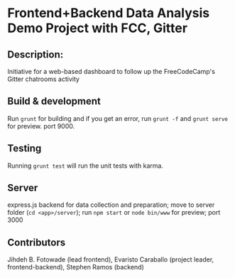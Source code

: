 # Frontend+Backend Data Analysis Demo Project with FCC, Gitter

## Description:

Initiative for a web-based dashboard to follow up the FreeCodeCamp's Gitter chatrooms activity

## Build & development

Run `grunt` for building and if you get an error, run `grunt -f` and `grunt serve` for preview. port 9000.

## Testing

Running `grunt test` will run the unit tests with karma.

## Server

express.js backend for data collection and preparation; move to server folder (`cd <app>/server`); run `npm start` or `node bin/www` for preview; port 3000

## Contributors

Jihdeh B. Fotowade (lead frontend), Evaristo Caraballo (project leader, frontend-backend), Stephen Ramos (backend)
